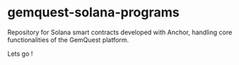 # gemquest-solana-programs
Repository for Solana smart contracts developed with Anchor, handling core functionalities of the GemQuest platform.

Lets go !
